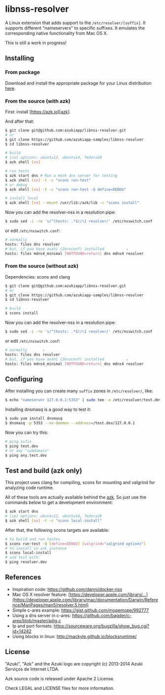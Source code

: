 # libnss-resolver

A Linux extension that adds support to the `/etc/resolver/[suffix]`. It supports different "nameservers"
to specific suffixes. It emulates the corresponding native functionality from Mac OS X.

This is still a work in progress!

## Installing

### From package

Download and install the appropriate package for your Linux distribution [here](https://github.com/azukiapp/libnss-resolver/releases).

### From the source (with azk)

First: install [https://azk.io][azk].

And after that:

```bash
$ git clone git@github.com:azukiapp/libnss-resolver.git
# or
$ git clone https://github.com/azukiapp-samples/libnss-resolver
$ cd libnss-resolver

# build
# [so] options: ubuntu12, ubuntu14, fedora20
$ azk shell [so]

# run tests
$ azk start dns # Run a mock dns server for testing
$ azk shell [so] -t -c "scons run-test"
# or debug
$ azk shell [so] -t -c "scons run-test -Q define=DEBUG"

# install local
$ azk shell [so] --mount /usr/lib:/azk/lib -c "scons install"
```

Now you can add the resolver-nss in a resolution pipe:

```bash
$ sudo sed -i -re 's/^(hosts: .*$)/\1 resolver/' /etc/nsswitch.conf
```

or edit `/etc/nsswitch.conf`:

```bash
# normally       ↓
hosts: files dns resolver
# but, if you have avahi (Zeroconf) installed          ↓
hosts: files mdns4_minimal [NOTFOUND=return] dns mdns4 resolver
```

### From the source (without azk)

Dependencies: scons and clang

```bash
$ git clone git@github.com:azukiapp/libnss-resolver.git
# or
$ git clone https://github.com/azukiapp-samples/libnss-resolver
$ cd libnss-resolver

# build
$ scons install
```

Now you can add the resolver-nss in a resolution pipe:

```bash
$ sudo sed -i -re 's/^(hosts: .*$)/\1 resolver/' /etc/nsswitch.conf
```

or edit `/etc/nsswitch.conf`:

```bash
# normally       ↓
hosts: files dns resolver
# but, if you have avahi (Zeroconf) installed          ↓
hosts: files mdns4_minimal [NOTFOUND=return] dns mdns4 resolver
```

## Configuring

After installing you can create many `suffix` zones in `/etc/resolver/`, like:

```bash
$ echo "nameserver 127.0.0.1:5353" | sudo tee -a /etc/resolver/test.dev
```

Installing dnsmasq is a good way to test it:

```bash
$ sudo yum install dnsmasq
$ dnsmasq -p 5353 --no-daemon --address=/test.dev/127.0.0.1
```

Now you can try this:

```bash
# ping sufix
$ ping test.dev 
# or any "subdomain"
$ ping any.test.dev
```

## Test and build (azk only)

This project uses clang for compiling, scons for mounting and valgrind for analyzing code runtime.

All of these tools are actually available behind the [azk][azk]. So just use the commands below to get a development environment:

```bash
$ azk start dns
# [so] options: ubuntu12, ubuntu14, fedora20
$ azk shell [so] -t -c "scons local-install"
```

After that, the following scons targets are available:

```bash
# to build and run testes
$ scons run-test -Q [define=DEBUG] [valgrind="valgrind options"]
# to install in azk instance
$ scons local-install
# and test with:
$ ping resolver.dev
```

## References

* Inspiration code: https://github.com/danni/docker-nss
* Mac OS X resolver feature: [https://developer.apple.com/library/...](https://developer.apple.com/library/mac/documentation/Darwin/Reference/ManPages/man5/resolver.5.html)
* Simple c-ares example: https://gist.github.com/mopemope/992777
* Using a dns server in c-ares: https://github.com/bagder/c-ares/blob/master/adig.c
* Ip and port formats: https://sourceware.org/bugzilla/show_bug.cgi?id=14242
* Using blocks in linux: http://mackyle.github.io/blocksruntime/

## License

"Azuki", "Azk" and the Azuki logo are copyright (c) 2013-2014 Azuki Serviços de Internet LTDA.

Azk source code is released under Apache 2 License.

Check LEGAL and LICENSE files for more information.

[azk]: http://azk.io
